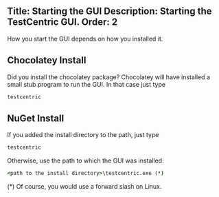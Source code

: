 Title: Starting the GUI
Description: Starting the TestCentric GUI.
Order: 2
---
How you start the GUI depends on how you installed it.

## Chocolatey Install

Did you install the chocolatey package? Chocolatey will have installed a small stub program to run the GUI. In that case just type

```cmd
testcentric
```

## NuGet Install

If you added the install directory to the path, just type

```cmd
testcentric
```

Otherwise, use the path to which the GUI was installed:

```cmd
<path to the install directory>\testcentric.exe (*)
```

(*) Of course, you would use a forward slash on Linux.
